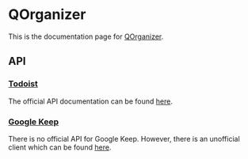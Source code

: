 # QOrganizer
This is the documentation page for [QOrganizer](https://github.com/fjruecker/QOrganizer).

## API
### [Todoist](https://developer.todoist.com/sync/v8/?shell#overview)
The official API documentation can be found [here](https://developer.todoist.com/sync/v8/?shell#overview).
### [Google Keep](https://github.com/kiwiz/gkeepapi)
There is no official API for Google Keep. However, there is an unofficial client which can be found [here](https://github.com/kiwiz/gkeepapi).
